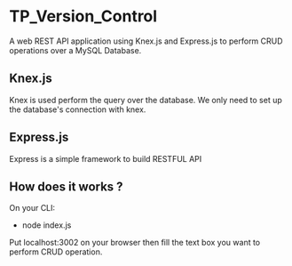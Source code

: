 # TP_Version_Control

A web REST API application using Knex.js and Express.js to perform CRUD operations over a MySQL Database.

## Knex.js

Knex is used perform the query over the database. We only need to set up the database's connection with knex.

## Express.js

Express is a simple framework to build RESTFUL API

## How does it works ?

On your CLI:

- node index.js    

Put localhost:3002 on your browser then fill the text box you want to perform CRUD operation.

